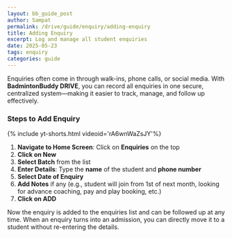 ```yaml
---
layout: bb_guide_post
author: Sampat
permalink: /drive/guide/enquiry/adding-enquiry
title: Adding Enquiry
excerpt: Log and manage all student enquiries
date: 2025-05-23
tags: enquiry
categories: guide
---
```


Enquiries often come in through walk-ins, phone calls, or social media. With **BadmintonBuddy DRIVE**, you can record all enquiries in one secure, centralized system—making it easier to track, manage, and follow up effectively.

### Steps to Add Enquiry

{% include yt-shorts.html videoid='rA6wnWaZsJY'%}

1. **Navigate to Home Screen**: Click on **Enquiries** on the top  
2. **Click on New**  
3. **Select Batch** from the list  
4. **Enter Details**: Type the **name** of the student and **phone number**  
5. **Select Date of Enquiry**  
6. **Add Notes** if any (e.g., student will join from 1st of next month, looking for advance coaching, pay and play booking, etc.)  
7. **Click on ADD**

Now the enquiry is added to the enquiries list and can be followed up at any time. When an enquiry turns into an admission, you can directly move it to a student without re-entering the details.

